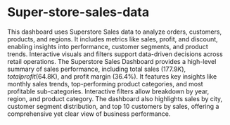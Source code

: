 # Super-store-sales-data
This dashboard uses Superstore Sales data to analyze orders, customers, products, and regions. It includes metrics like sales, profit, and discount, enabling insights into performance, customer segments, and product trends. Interactive visuals and filters support data-driven decisions across retail operations.
The Superstore Sales Dashboard provides a high-level summary of sales performance, including total sales ($177.9K), total profit ($64.8K), and profit margin (36.4%). It features key insights like monthly sales trends, top-performing product categories, and most profitable sub-categories. Interactive filters allow breakdown by year, region, and product category. The dashboard also highlights sales by city, customer segment distribution, and top 10 customers by sales, offering a comprehensive yet clear view of business performance.
